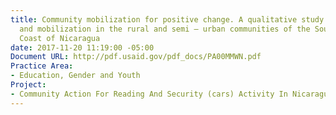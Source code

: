 ```yaml
---
title: Community mobilization for positive change. A qualitative study on participation
  and mobilization in the rural and semi – urban communities of the Southern Caribbean
  Coast of Nicaragua
date: 2017-11-20 11:19:00 -05:00
Document URL: http://pdf.usaid.gov/pdf_docs/PA00MMWN.pdf
Practice Area:
- Education, Gender and Youth
Project:
- Community Action For Reading And Security (cars) Activity In Nicaragua
---
```


